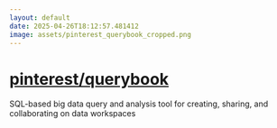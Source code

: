 ```yaml
---
layout: default
date: 2025-04-26T18:12:57.481412
image: assets/pinterest_querybook_cropped.png
---
```


# [pinterest/querybook](https://github.com/pinterest/querybook)

SQL-based big data query and analysis tool for creating, sharing, and collaborating on data workspaces
